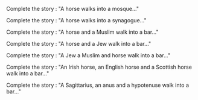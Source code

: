 Complete the story : "A horse walks into a mosque..."

Complete the story : "A horse walks into a synagogue..."

Complete the story : "A horse and a Muslim walk into a bar..."

Complete the story : "A horse and a Jew walk into a bar..."

Complete the story : "A Jew a Muslim and horse walk into a bar..."

Complete the story : "An Irish horse, an English horse and a Scottish horse walk into a bar..."

Complete the story : "A Sagittarius, an anus and a hypotenuse walk into a bar..."

